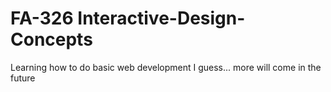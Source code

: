 # FA-326 Interactive-Design-Concepts
Learning how to do basic web development I guess... more will come in the future
